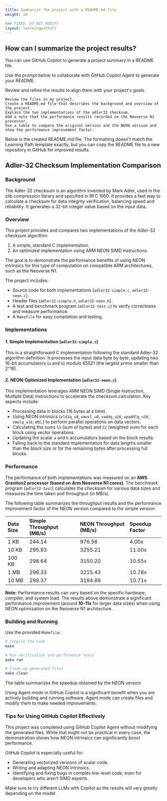 ```yaml
---
title: Summarize the project with a README.md file
weight: 10 

### FIXED, DO NOT MODIFY
layout: learningpathall
---
```


## How can I summarize the project results?

You can use GitHub Copilot to generate a project summary in a README file. 

Use the prompt below to collaborate with GitHub Copilot Agent to generate your README. 

Review and refine the results to align them with your project's goals.

```console
Review the files in my project.
Create a README.md file that describes the background and overview of the project. 
Explain the two implementations of the adler32 checksum. 
Add a note that the performance results recorded on the Neoverse N1 processor. 
Use a table to compare the original version and the NEON version and show the performance improvement factor.
```

Below is the created README.md file. The formatting doesn't match the Learning Path template exactly, but you can copy the README file to a new repository in GitHub for improved results. 

## Adler-32 Checksum Implementation Comparison

### Background

The Adler-32 checksum is an algorithm invented by Mark Adler, used in the zlib compression library and specified in RFC 1950. It provides a fast way to calculate a checksum for data integrity verification, balancing speed and reliability. It generates a 32-bit integer value based on the input data.

### Overview

This project provides and compares two implementations of the Adler-32 checksum algorithm:

1.  A simple, standard C implementation.
2.  An optimized implementation using ARM NEON SIMD instructions.

The goal is to demonstrate the performance benefits of using NEON intrinsics for this type of computation on compatible ARM architectures, such as the Neoverse N1.

The project includes:
*   Source code for both implementations (`adler32-simple.c`, `adler32-neon.c`).
*   Header files (`adler32-simple.h`, `adler32-neon.h`).
*   A test and benchmark program (`adler32-test.c`) to verify correctness and measure performance.
*   A `Makefile` for easy compilation and testing.

### Implementations

#### 1. Simple Implementation (`adler32-simple.c`)

This is a straightforward C implementation following the standard Adler-32 algorithm definition. It processes the input data byte by byte, updating two 16-bit accumulators (`a` and `b`) modulo 65521 (the largest prime smaller than 2^16).

#### 2. NEON-Optimized Implementation (`adler32-neon.c`)

This implementation leverages ARM NEON SIMD (Single Instruction, Multiple Data) instructions to accelerate the checksum calculation. Key aspects include:
*   Processing data in blocks (16 bytes at a time).
*   Using NEON intrinsics (`vld1q_u8`, `vmovl_u8`, `vaddq_u16`, `vpaddlq_u16`, `vmulq_u16`, etc.) to perform parallel operations on data vectors.
*   Calculating the sums `S1` (sum of bytes) and `S2` (weighted sum) for each block using vector operations.
*   Updating the scalar `a` and `b` accumulators based on the block results.
*   Falling back to the standard implementation for data lengths smaller than the block size or for the remaining bytes after processing full blocks.

### Performance

The performance of both implementations was measured on an **AWS Graviton2 processor (based on Arm Neoverse N1 cores)**. The benchmark program (`adler32-test`) calculates the checksum for various data sizes and measures the time taken and throughput (in MB/s).

The following table summarizes the throughput results and the performance improvement factor of the NEON version compared to the simple version:

| Data Size | Simple Throughput (MB/s) | NEON Throughput (MB/s) | Speedup Factor |
| :-------- | :----------------------- | :--------------------- | :------------- |
| 1 KB      | 244.14                   | 976.56                 | 4.00x          |
| 10 KB     | 295.93                   | 3255.21                | 11.00x         |
| 100 KB    | 298.64                   | 3150.20                | 10.55x         |
| 1 MB      | 298.33                   | 3215.43                | 10.78x         |
| 10 MB     | 298.37                   | 3194.89                | 10.71x         |

**Note:** Performance results can vary based on the specific hardware, compiler, and system load. The results above demonstrate a significant performance improvement (around **10-11x** for larger data sizes) when using NEON optimization on the Neoverse N1 architecture.

### Building and Running

Use the provided `Makefile`:

```bash
# Compile the code
make

# Run verification and performance tests
make run

# Clean up generated files
make clean
```

The table summarizes the speedup obtained by the NEON version. 

Using Agent mode in GitHub Copilot is a significant benefit when you are actively building and running software. Agent mode can create files and modify them to make needed improvements. 

### Tips for Using GitHub Copilot Effectively

This project was completed using GitHub Copilot Agent without modifying the generated files. While that might not be practical in every case, the demonstration shows how NEON intrinsics can significantly boost performance. 

GitHub Copilot is especially useful for:
* Generating vectorized versions of scalar code.
* Writing and adapting NEON intrinsics.
* Identifying and fixing bugs in complex low-level code, even for developers who aren’t SIMD experts.

Make sure to try different LLMs with Copilot as the results will vary greatly depending on the model.


